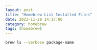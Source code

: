 ```yaml
---
layout: post
title: "Homebrew List Installed Files"
date: 2023-11-28 14:17:00
category: homebrew
tags: [homebrew]
---
```


```bash
brew ls --verbose package-name
```


[jekyll]: http://jekyllrb.com
[jekyll-gh]: https://github.com/jekyll/jekyll
[jekyll-help]: https://github.com/jekyll/jekyll-help


